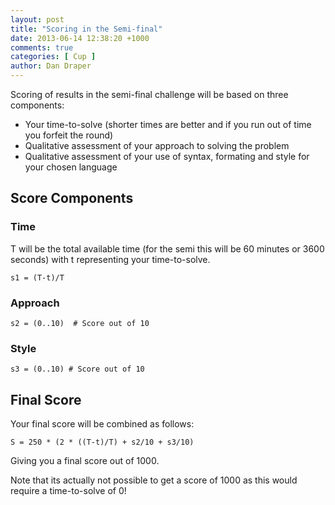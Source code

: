 ```yaml
---
layout: post
title: "Scoring in the Semi-final"
date: 2013-06-14 12:38:20 +1000
comments: true
categories: [ Cup ]
author: Dan Draper
---
```


Scoring of results in the semi-final challenge will be based on three components:

* Your time-to-solve (shorter times are better and if you run out of time you forfeit the round)
* Qualitative assessment of your approach to solving the problem
* Qualitative assessment of your use of syntax, formating and style for your chosen language

## Score Components

### Time

T will be the total available time (for the semi this will be 60 minutes or 3600 seconds) with t representing your time-to-solve.

    s1 = (T-t)/T

### Approach

    s2 = (0..10)  # Score out of 10

### Style

    s3 = (0..10) # Score out of 10

## Final Score

Your final score will be combined as follows:

    S = 250 * (2 * ((T-t)/T) + s2/10 + s3/10)

Giving you a final score out of 1000.

Note that its actually not possible to get a score of 1000 as this would require a time-to-solve of 0!

